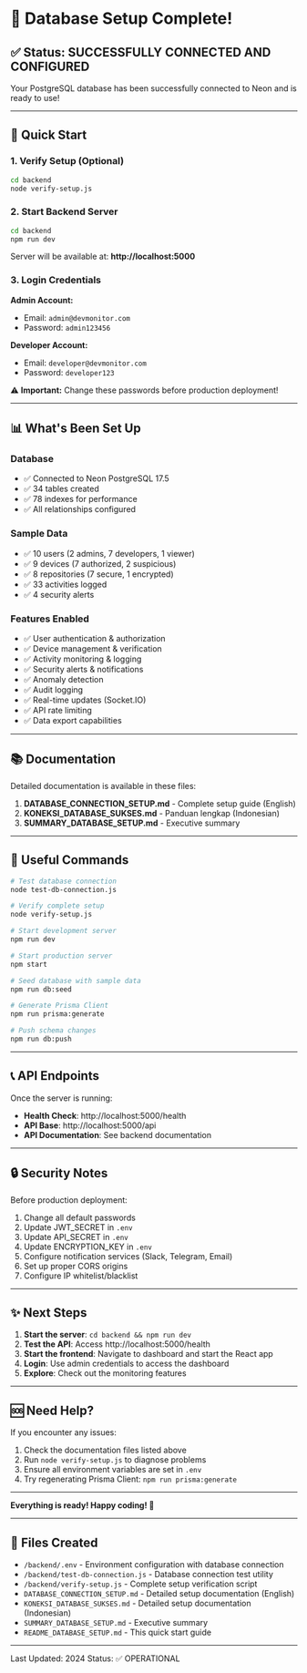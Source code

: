 # 🎉 Database Setup Complete!

## ✅ Status: SUCCESSFULLY CONNECTED AND CONFIGURED

Your PostgreSQL database has been successfully connected to Neon and is ready to use!

---

## 🚀 Quick Start

### 1. Verify Setup (Optional)
```bash
cd backend
node verify-setup.js
```

### 2. Start Backend Server
```bash
cd backend
npm run dev
```

Server will be available at: **http://localhost:5000**

### 3. Login Credentials

**Admin Account:**
- Email: `admin@devmonitor.com`
- Password: `admin123456`

**Developer Account:**
- Email: `developer@devmonitor.com`
- Password: `developer123`

⚠️ **Important:** Change these passwords before production deployment!

---

## 📊 What's Been Set Up

### Database
- ✅ Connected to Neon PostgreSQL 17.5
- ✅ 34 tables created
- ✅ 78 indexes for performance
- ✅ All relationships configured

### Sample Data
- ✅ 10 users (2 admins, 7 developers, 1 viewer)
- ✅ 9 devices (7 authorized, 2 suspicious)
- ✅ 8 repositories (7 secure, 1 encrypted)
- ✅ 33 activities logged
- ✅ 4 security alerts

### Features Enabled
- ✅ User authentication & authorization
- ✅ Device management & verification
- ✅ Activity monitoring & logging
- ✅ Security alerts & notifications
- ✅ Anomaly detection
- ✅ Audit logging
- ✅ Real-time updates (Socket.IO)
- ✅ API rate limiting
- ✅ Data export capabilities

---

## 📚 Documentation

Detailed documentation is available in these files:

1. **DATABASE_CONNECTION_SETUP.md** - Complete setup guide (English)
2. **KONEKSI_DATABASE_SUKSES.md** - Panduan lengkap (Indonesian)
3. **SUMMARY_DATABASE_SETUP.md** - Executive summary

---

## 🔧 Useful Commands

```bash
# Test database connection
node test-db-connection.js

# Verify complete setup
node verify-setup.js

# Start development server
npm run dev

# Start production server
npm start

# Seed database with sample data
npm run db:seed

# Generate Prisma Client
npm run prisma:generate

# Push schema changes
npm run db:push
```

---

## 📞 API Endpoints

Once the server is running:

- **Health Check**: http://localhost:5000/health
- **API Base**: http://localhost:5000/api
- **API Documentation**: See backend documentation

---

## 🔒 Security Notes

Before production deployment:

1. Change all default passwords
2. Update JWT_SECRET in `.env`
3. Update API_SECRET in `.env`
4. Update ENCRYPTION_KEY in `.env`
5. Configure notification services (Slack, Telegram, Email)
6. Set up proper CORS origins
7. Configure IP whitelist/blacklist

---

## ✨ Next Steps

1. **Start the server**: `cd backend && npm run dev`
2. **Test the API**: Access http://localhost:5000/health
3. **Start the frontend**: Navigate to dashboard and start the React app
4. **Login**: Use admin credentials to access the dashboard
5. **Explore**: Check out the monitoring features

---

## 🆘 Need Help?

If you encounter any issues:

1. Check the documentation files listed above
2. Run `node verify-setup.js` to diagnose problems
3. Ensure all environment variables are set in `.env`
4. Try regenerating Prisma Client: `npm run prisma:generate`

---

**Everything is ready! Happy coding! 🚀**

---

## 📝 Files Created

- `/backend/.env` - Environment configuration with database connection
- `/backend/test-db-connection.js` - Database connection test utility
- `/backend/verify-setup.js` - Complete setup verification script
- `DATABASE_CONNECTION_SETUP.md` - Detailed setup documentation (English)
- `KONEKSI_DATABASE_SUKSES.md` - Detailed setup documentation (Indonesian)
- `SUMMARY_DATABASE_SETUP.md` - Executive summary
- `README_DATABASE_SETUP.md` - This quick start guide

---

Last Updated: 2024
Status: ✅ OPERATIONAL
